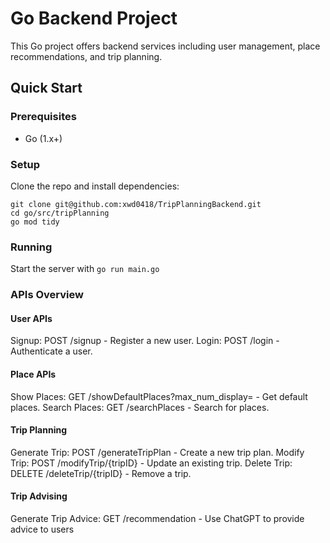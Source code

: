 # Go Backend Project

This Go project offers backend services including user management, place recommendations, and trip planning.

## Quick Start

### Prerequisites

- Go (1.x+)

### Setup

Clone the repo and install dependencies:

```
git clone git@github.com:xwd0418/TripPlanningBackend.git
cd go/src/tripPlanning
go mod tidy
```

### Running

Start the server with `go run main.go`

### APIs Overview
#### User APIs
Signup: POST /signup - Register a new user.
Login: POST /login - Authenticate a user.
#### Place APIs
Show Places: GET /showDefaultPlaces?max_num_display=<number> - Get default places.
Search Places: GET /searchPlaces - Search for places.
#### Trip Planning
Generate Trip: POST /generateTripPlan - Create a new trip plan.
Modify Trip: POST /modifyTrip/{tripID} - Update an existing trip.
Delete Trip: DELETE /deleteTrip/{tripID} - Remove a trip.
#### Trip Advising
Generate Trip Advice: GET /recommendation - Use ChatGPT to provide advice to users 



